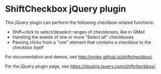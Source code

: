# ShiftCheckbox jQuery plugin

This jQuery plugin can perform the following checkbox-related functions:

- Shift+click to select/deselect ranges of checkboxes, like in GMail
- Handling the events of one or more "Select all" checkboxes
- Passing clicks from a "row" element that contains a checkbox to the checkbox
  itself

For documentation and demos, see http://nylen.github.io/shiftcheckbox/.

For the jQuery plugin page, see https://plugins.jquery.com/shiftcheckbox/.
